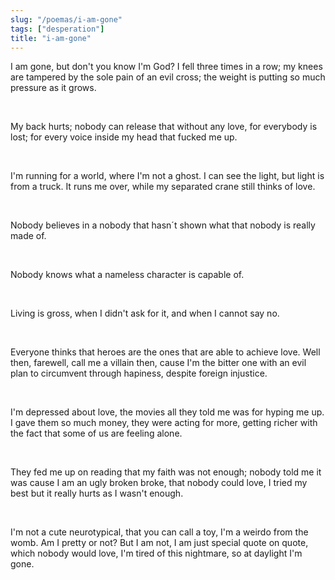 ```yaml
---
slug: "/poemas/i-am-gone"
tags: ["desperation"]
title: "i-am-gone"
---
```

I am gone, but don't you know I'm God? I fell three times in a row; my knees are tampered by the sole pain of an evil cross; the weight is putting so much pressure as it grows.

&nbsp;

My back hurts; nobody can release that without any love, for everybody is lost; for every voice inside my head that fucked me up.

&nbsp;

I'm running for a world, where I'm not a ghost. I can see the light, but light is from a truck. It runs me over, while my separated crane still thinks of love.

&nbsp;

Nobody believes in a nobody that hasn´t shown what that nobody is really made of.

&nbsp;

Nobody knows what a nameless character is capable of.

&nbsp;

Living is gross, when I didn't ask for it, and when I cannot say no.

&nbsp;

Everyone thinks that heroes are the ones that are able to achieve love. Well then, farewell, call me a villain then, cause I'm the bitter one with an evil plan to circumvent through hapiness, despite foreign injustice.

&nbsp;

I'm depressed about love, the movies all they told me was for hyping me up. I gave them so much money, they were acting for more, getting richer with the fact that some of us are feeling alone. 

&nbsp;

They fed me up on reading that my faith was not enough; nobody told me it was cause I am an ugly broken broke, that nobody could love, I tried my best but it really hurts as I wasn't enough.

&nbsp;

I'm not a cute neurotypical, that you can call a toy, I'm a weirdo from the womb. Am I pretty or not? But I am not, I am just special quote on quote, which nobody would love, I'm tired of this nightmare, so at daylight I'm gone.